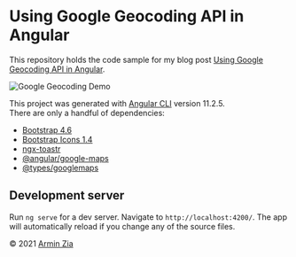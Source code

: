 # Using Google Geocoding API in Angular

This repository holds the code sample for my blog post [Using Google Geocoding API in Angular](https://arminzia.com/blog/using-google-geocoding-api-in-angular/).

![Google Geocoding Demo](https://arminzia.com/images/2021/3/f8ff66a5-4800-467f-8f7c-724b60434228/3d8ee3be-dab5-4b54-b2ae-ea1bcd8e1fad.gif)

This project was generated with [Angular CLI](https://github.com/angular/angular-cli) version 11.2.5.  
There are only a handful of dependencies:  
- [Bootstrap 4.6](https://getbootstrap.com/)
- [Bootstrap Icons 1.4](https://icons.getbootstrap.com/)
- [ngx-toastr](https://ngx-toastr.vercel.app/)
- [@angular/google-maps](https://github.com/angular/components/tree/master/src/google-maps)
- [@types/googlemaps](https://www.npmjs.com/package/@types/googlemaps)

## Development server

Run `ng serve` for a dev server. Navigate to `http://localhost:4200/`. The app will automatically reload if you change any of the source files.  

&copy; 2021 [Armin Zia](https://arminzia.com)